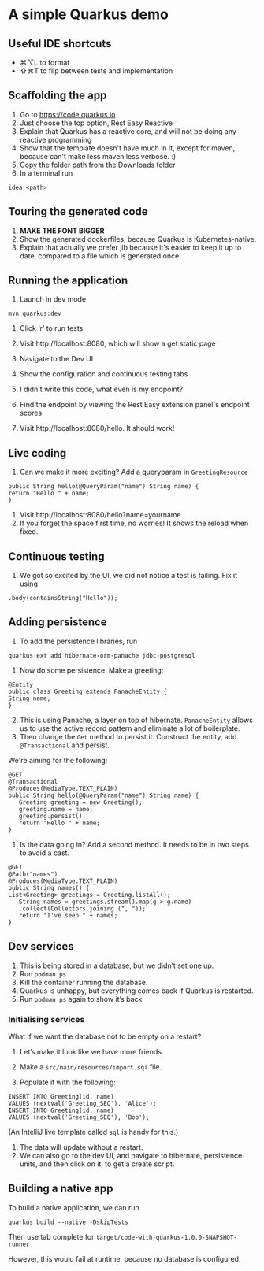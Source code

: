 # A simple Quarkus demo

## Useful IDE shortcuts

- ⌘⌥L to format
- ⇧⌘T to flip between tests and implementation

## Scaffolding the app
1. Go to https://code.quarkus.io
2. Just choose the top option, Rest Easy Reactive
3. Explain that Quarkus has a reactive core, and will not be doing any reactive programming
4. Show that the template doesn't have much in it, except for maven, because can't make less maven less verbose. :)
4. Copy the folder path from the Downloads folder
5. In a terminal run
```
idea <path>
```

## Touring the generated code

1. **MAKE THE FONT BIGGER**
2. Show the generated dockerfiles, because Quarkus is Kubernetes-native. 
3. Explain that actually we prefer jib because it's easier to keep it up to date, compared to a file which is generated once.

## Running the application 

1. Launch in dev mode
```
mvn quarkus:dev
```

1. Click ‘r’ to run tests

2. Visit http://localhost:8080, which will show a get static page
3. Navigate to the Dev UI
4. Show the configuration and continuous testing tabs

5. I didn't write this code, what even is my endpoint? 
6. Find the endpoint by viewing the Rest Easy extension panel's endpoint scores
7. Visit http://localhost:8080/hello. It should work!

## Live coding 

1. Can we make it more exciting? Add a queryparam in `GreetingResource`

```
public String hello(@QueryParam("name") String name) {
return "Hello " + name;
}
```
1. Visit http://localhost:8080/hello?name=yourname
2. If you forget the space first time, no worries! It shows the reload when fixed.

## Continuous testing 

1. We got so excited by the UI, we did not notice a test is failing. Fix it using

```
.body(containsString("Hello"));
```

## Adding persistence 

1. To add the persistence libraries, run
```
quarkus ext add hibernate-orm-panache jdbc-postgresql
```
1. Now do some persistence. Make a greeting:
```
@Entity
public class Greeting extends PanacheEntity {
String name;
}
   ```
2. This is using Panache, a layer on top of hibernate. `PanacheEntity` allows us to use the active record pattern and eliminate a lot of boilerplate.
3. Then change the `Get` method to persist it. Construct the entity, add `@Transactional` and persist.

We're aiming for the following:

```
@GET
@Transactional
@Produces(MediaType.TEXT_PLAIN)
public String hello(@QueryParam("name") String name) {
   Greeting greeting = new Greeting();
   greeting.name = name;
   greeting.persist();
   return "Hello " + name;
}
```


1. Is the data going in? Add a second method. It needs to be in two steps to avoid a cast.

```
@GET
@Path("names")
@Produces(MediaType.TEXT_PLAIN)
public String names() {
List<Greeting> greetings = Greeting.listAll();
   String names = greetings.stream().map(g-> g.name)
   .collect(Collectors.joining (", "));
   return "I've seen " + names;
}
```

## Dev services

1. This is being stored in a database, but we didn’t set one up.
2. Run `podman ps`
3. Kill the container running the database.
4. Quarkus is unhappy, but everything comes back if Quarkus is restarted.
5. Run `podman ps` again to show it’s back

### Initialising services 

What if we want the database not to be empty on a restart?


1. Let’s make it look like we have more friends.

2. Make a `src/main/resources/import.sql` file.
3. Populate it with the following:

```
INSERT INTO Greeting(id, name)
VALUES (nextval('Greeting_SEQ'), 'Alice');
INSERT INTO Greeting(id, name)
VALUES (nextval('Greeting_SEQ'), 'Bob');
```

(An IntelliJ live template called `sql` is handy for this.)

1. The data will update without a restart.
2. We can also go to the dev UI, and navigate to hibernate, persistence units, and then click on it, to get a create script.



## Building a native app 

To build a native application, we can run
```
quarkus build --native -DskipTests
```

Then use tab complete for `target/code-with-quarkus-1.0.0-SNAPSHOT-runner`

However, this would fail at runtime, because no database is configured.


